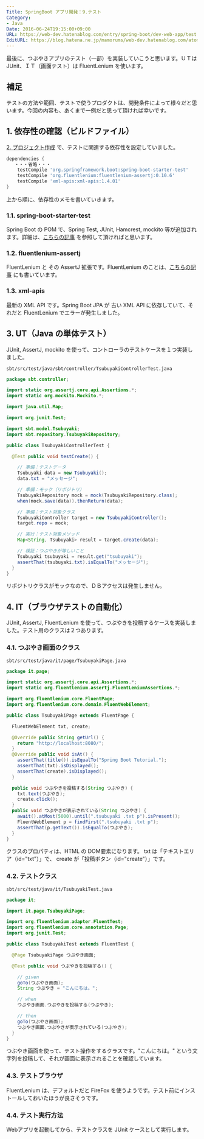 ```yaml
---
Title: SpringBoot アプリ開発：9.テスト
Category:
- Java
Date: 2016-06-24T19:15:00+09:00
URL: https://web-dev.hatenablog.com/entry/spring-boot/dev-web-app/test
EditURL: https://blog.hatena.ne.jp/mamorums/web-dev.hatenablog.com/atom/entry/10328749687179186802
---
```


最後に、つぶやきアプリのテスト（一部）を実装していこうと思います。ＵＴは JUnit、ＩＴ（画面テスト）は FluentLenium を使います。


## 補足
テストの方法や範囲、テストで使うプロダクトは、開発条件によって様々だと思います。今回の内容も、あくまで一例だと思って頂ければ幸いです。


## 1. 依存性の確認（ビルドファイル）
[2. プロジェクト作成](/entry/spring-boot/dev-web-app/project) で、テストに関連する依存性を設定していました。


```gradle
dependencies {
   ・・・省略・・・
    testCompile 'org.springframework.boot:spring-boot-starter-test'
    testCompile 'org.fluentlenium:fluentlenium-assertj:0.10.6'
    testCompile 'xml-apis:xml-apis:1.4.01'
}
```

上から順に、依存性のメモを書いていきます。

### 1.1. spring-boot-starter-test
Spring Boot の POM で、Spring Test, JUnit, Hamcrest, mockito 等が追加されます。詳細は、[こちらの記事](/entry/spring-boot/intro/mockito) を参照して頂ければと思います。

### 1.2. fluentlenium-assertj
FluentLenium と その AssertJ 拡張です。FluentLenium のことは、[こちらの記事](/entry/java/test/fluentlenium/quick-start) にも書いています。

### 1.3. xml-apis
最新の XML API です。Spring Boot JPA が 古い XML API に依存していて、それだと FluentLenium でエラーが発生しました。


## 3. UT（Java の単体テスト）
JUnit, AssertJ, mockito を使って、コントローラのテストケースを１つ実装しました。

`sbt/src/test/java/sbt/controller/TsubuyakiControllerTest.java`

```java
package sbt.controller;

import static org.assertj.core.api.Assertions.*;
import static org.mockito.Mockito.*;

import java.util.Map;

import org.junit.Test;

import sbt.model.Tsubuyaki;
import sbt.repository.TsubuyakiRepository;

public class TsubuyakiControllerTest {

  @Test public void testCreate() {

    // 準備：テストデータ
    Tsubuyaki data = new Tsubuyaki();
    data.txt = "メッセージ";

    // 準備：モック（リポジトリ）
    TsubuyakiRepository mock = mock(TsubuyakiRepository.class);
    when(mock.save(data)).thenReturn(data);

    // 準備：テスト対象クラス
    TsubuyakiController target = new TsubuyakiController();
    target.repo = mock;

    // 実行：テスト対象メソッド
    Map<String, Tsubuyaki> result = target.create(data);

    // 検証：つぶやきが等しいこと
    Tsubuyaki tsubuyaki = result.get("tsubuyaki");
    assertThat(tsubuyaki.txt).isEqualTo("メッセージ");
  }
}
```

リポジトリクラスがモックなので、ＤＢアクセスは発生しません。


## 4. IT（ブラウザテストの自動化）
JUnit, AssertJ, FluentLenium を使って、つぶやきを投稿するケースを実装しました。テスト用のクラスは２つあります。

### 4.1. つぶやき画面のクラス
`sbt/src/test/java/it/page/TsubuyakiPage.java`

```java
package it.page;

import static org.assertj.core.api.Assertions.*;
import static org.fluentlenium.assertj.FluentLeniumAssertions.*;

import org.fluentlenium.core.FluentPage;
import org.fluentlenium.core.domain.FluentWebElement;

public class TsubuyakiPage extends FluentPage {

  FluentWebElement txt, create;

  @Override public String getUrl() {
    return "http://localhost:8080/";
  }
  @Override public void isAt() {
    assertThat(title()).isEqualTo("Spring Boot Tutorial.");
    assertThat(txt).isDisplayed();
    assertThat(create).isDisplayed();
  }

  public void つぶやきを投稿する(String つぶやき) {
    txt.text(つぶやき);
    create.click();
  }
  public void つぶやきが表示されている(String つぶやき) {
    await().atMost(5000).until(".tsubuyaki .txt p").isPresent();
    FluentWebElement p = findFirst(".tsubuyaki .txt p");
    assertThat(p.getText()).isEqualTo(つぶやき);
  }
}
```

クラスのプロパティは、HTML の DOM要素になります。 txt は「テキストエリア（id="txt"）」で、 create が「投稿ボタン（id="create"）」です。


### 4.2. テストクラス
`sbt/src/test/java/it/TsubuyakiTest.java`

```java
package it;

import it.page.TsubuyakiPage;

import org.fluentlenium.adapter.FluentTest;
import org.fluentlenium.core.annotation.Page;
import org.junit.Test;

public class TsubuyakiTest extends FluentTest {

  @Page TsubuyakiPage つぶやき画面;

  @Test public void つぶやきを投稿する() {

    // given
    goTo(つぶやき画面);
    String つぶやき = "こんにちは。";

    // when
    つぶやき画面.つぶやきを投稿する(つぶやき);

    // then
    goTo(つぶやき画面);
    つぶやき画面.つぶやきが表示されている(つぶやき);
  }
}
```

つぶやき画面を使って、テスト操作をするクラスです。"こんにちは。" という文字列を投稿して、それが画面に表示されることを確認しています。


### 4.3. テストブラウザ
FluentLenium は、デフォルトだと FireFox を使うようです。テスト前にインストールしておいたほうが良さそうです。


### 4.4. テスト実行方法
Webアプリを起動してから、テストクラスを JUnit ケースとして実行します。

